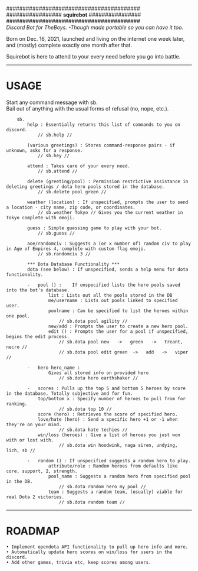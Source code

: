 #########################################<br>
################# **squirebot** ################<br>
#########################################<br>
*Discord Bot for TheBoys.*
    *-Though made portable so you can have it too.*

Born on Dec. 16, 2021, launched and living on the internet one week later,<br>
and (mostly) complete exactly one month after that.<br>

Squirebot is here to attend to your every need before you go into battle.

<hr><h1>USAGE</h1>

Start any command message with sb.<br>
Bail out of anything with the usual forms of refusal (no, nope, etc.).

        sb.
            help : Essentially returns this list of commands to you on discord.
                // sb.help // 

            (various greetings) : Stores command-response pairs - if unknown, asks for a response.
                // sb.hey // 

            attend : Takes care of your every need.
                // sb.attend // 

            delete (greeting/pool) : Permission restrictive assistance in deleting greetings / dota hero pools stored in the database.
                // sb.delete pool green //

            weather (location) : If unspecified, prompts the user to send a location - city name, zip code, or coordinates.
                // sb.weather Tokyo // Gives you the current weather in Tokyo complete with emoji.
                    
            guess : Simple guessing game to play with your bot.
                // sb.guess // 

            aoe/randomciv : Suggests a (or x number of) random civ to play in Age of Empires 4, complete with custom flag emoji.
                // sb.randomciv 3 // 
        
            *** Dota Database Functionality ***
            dota (see below) : If unspecified, sends a help menu for dota functionality.

            -   pool () :    If unspecified lists the hero pools saved into the bot's database.
                    list : Lists out all the pools stored in the DB
                    me/username : Lists out pools linked to specified user.
                    poolname : Can be specified to list the heroes within one pool.
                        // sb.dota pool agility //
                    new/add : Prompts the user to create a new hero pool.
                    edit () : Prompts the user for a pool if unspecified, begins the edit process.
                        // sb.dota pool new   ->   green   ->   treant, necro //
                        // sb.dota pool edit green  ->   add   ->   viper //

            -   hero hero_name :  
                    Gives all stored info on provided hero
                        // sb.dota hero earthshaker //

            -   scores : Pulls up the top 5 and bottom 5 heroes by score in the database. Totally subjective and for fun.
                top/bottom x : Specify number of heroes to pull from for ranking.
                        // sb.dota top 10 //
                score (hero) : Retrieves the score of specified hero.
                love/hate (hero) : Send a specific hero +1 or -1 when they're on your mind.
                        // sb.dota hate techies //
                win/loss (heroes) : Give a list of heroes you just won with or lost with.
                        // sb.dota win hoodwink, naga siren, undying, lich, sb //

            -   random () : If unspecified suggests a random hero to play.
                    attribute/role : Random heroes from defaults like core, support, 2, strength.
                    pool_name : Suggests a random hero from specified pool in the DB.
                        // sb.dota random hero my_pool //
                    team : Suggests a random team, (usually) viable for real Dota 2 victories.
                        // sb.dota random team //
    
<hr><h1>ROADMAP</h1>

    • Implement opendota API functionality to pull up hero info and more.
    • Automatically update hero scores on win/loss for users in the discord.
    • Add other games, trivia etc, keep scores among users.